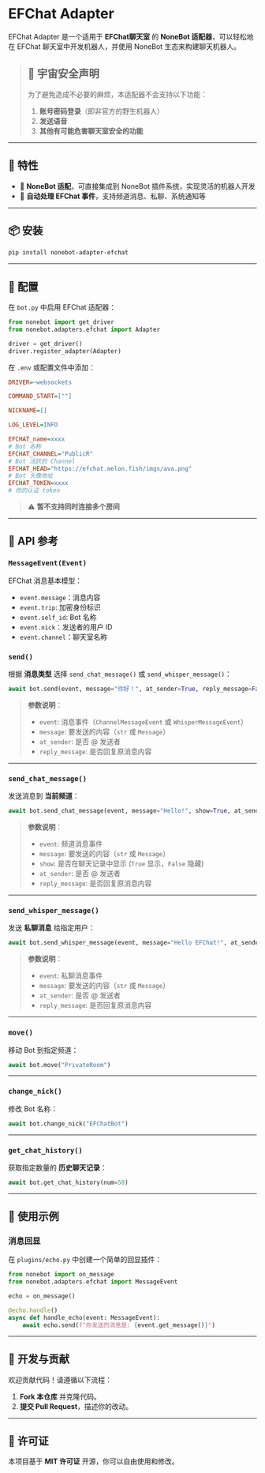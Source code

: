 # EFChat Adapter

EFChat Adapter 是一个适用于 **EFChat聊天室** 的 **NoneBot 适配器**，可以轻松地在 EFChat 聊天室中开发机器人，并使用 NoneBot 生态来构建聊天机器人。

> ## 🚨 宇宙安全声明
>
> 为了避免造成不必要的麻烦，本适配器不会支持以下功能：
> 1. **账号密码登录**（即非官方的野生机器人）
> 2. **发送语音**
> 3. **其他有可能危害聊天室安全的功能**

---

## 🚀 特性
- 🔌 **NoneBot 适配**，可直接集成到 NoneBot 插件系统，实现灵活的机器人开发
- 📡 **自动处理 EFChat 事件**，支持频道消息、私聊、系统通知等

---

## 📦 安装
```bash
pip install nonebot-adapter-efchat
```
---

## 🔧 配置
在 `bot.py` 中启用 EFChat 适配器：
```python
from nonebot import get_driver
from nonebot.adapters.efchat import Adapter

driver = get_driver()
driver.register_adapter(Adapter)
```

在 `.env` 或配置文件中添加：
```ini
DRIVER=~websockets

COMMAND_START=[""]

NICKNAME=[]

LOG_LEVEL=INFO

EFCHAT_name=xxxx
# Bot 名称
EFCHAT_CHANNEL="PublicR"
# Bot 活跃的 Channel
EFCHAT_HEAD="https://efchat.melon.fish/imgs/ava.png"
# Bot 头像地址
EFCHAT_TOKEN=xxxx
# 你的认证 token
```

> ⚠️ **暂不支持同时连接多个房间**

---

## 📖 API 参考

### `MessageEvent(Event)`
EFChat 消息基本模型：
- `event.message`：消息内容
- `event.trip`: 加密身份标识
- `event.self_id`: Bot 名称
- `event.nick`：发送者的用户 ID
- `event.channel`：聊天室名称

### `send()`
根据 **消息类型** 选择 `send_chat_message()` 或 `send_whisper_message()`：
```python
await bot.send(event, message="你好！", at_sender=True, reply_message=False)
```
> **参数说明**：
> - `event`: 消息事件（`ChannelMessageEvent` 或 `WhisperMessageEvent`）
> - `message`: 要发送的内容（`str` 或 `Message`）
> - `at_sender`: 是否 @ 发送者
> - `reply_message`: 是否回复原消息内容

---

### `send_chat_message()`
发送消息到 **当前频道**：
```python
await bot.send_chat_message(event, message="Hello!", show=True, at_sender=False, reply_message=False)
```
> **参数说明**：
> - `event`: 频道消息事件
> - `message`: 要发送的内容（`str` 或 `Message`）
> - `show`: 是否在聊天记录中显示 (`True` 显示，`False` 隐藏)
> - `at_sender`: 是否 @ 发送者
> - `reply_message`: 是否回复原消息内容

---

### `send_whisper_message()`
发送 **私聊消息** 给指定用户：
```python
await bot.send_whisper_message(event, message="Hello EFChat!", at_sender=False, reply_message=False)
```
> **参数说明**：
> - `event`: 私聊消息事件
> - `message`: 要发送的内容（`str` 或 `Message`）
> - `at_sender`: 是否 @ 发送者
> - `reply_message`: 是否回复原消息内容

---

### `move()`
移动 Bot 到指定频道：
```python
await bot.move("PrivateRoom")
```

---

### `change_nick()`
修改 Bot 名称：
```python
await bot.change_nick("EFChatBot")
```

---

### `get_chat_history()`
获取指定数量的 **历史聊天记录**：
```python
await bot.get_chat_history(num=50)
```

---

## 💬 使用示例

### **消息回显**
在 `plugins/echo.py` 中创建一个简单的回显插件：
```python
from nonebot import on_message
from nonebot.adapters.efchat import MessageEvent

echo = on_message()

@echo.handle()
async def handle_echo(event: MessageEvent):
    await echo.send(f"你发送的消息是: {event.get_message()}")
```

---

## 🔨 开发与贡献
欢迎贡献代码！请遵循以下流程：
1. **Fork 本仓库** 并克隆代码。
2. **提交 Pull Request**，描述你的改动。

---

## 📜 许可证
本项目基于 **MIT 许可证** 开源，你可以自由使用和修改。
